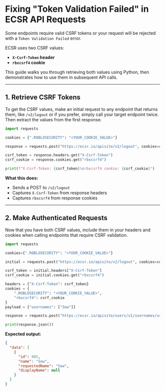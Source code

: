 # Fixing "Token Validation Failed" in ECSR API Requests

Some endpoints require valid CSRF tokens or your request will be rejected with a `Token Validation Failed` error. 

ECSR uses two CSRF values:
- **`X-Csrf-Token` header**
- **`rbxcsrf4` cookie**

This guide walks you through retrieving both values using Python, then demonstrates how to use them in subsequent API calls.

---

## 1. Retrieve CSRF Tokens

To get the CSRF values, make an initial request to any endpoint that returns them, like ``/v2/logout`` or if you prefer, simply call your target endpoint twice. Then extract the values from the first response.

```python
import requests

cookies = {".ROBLOSECURITY": "<YOUR_COOKIE_VALUE>"}

response = requests.post("https://ecsr.io/apisite/v2/logout", cookies=cookies)

csrf_token = response.headers.get("X-Csrf-Token")
csrf_cookie = response.cookies.get("rbxcsrf4")

print(f"X-Csrf-Token: {csrf_token}\nrbxcsrf4 cookie: {csrf_cookie}")
```

**What this does:**
- Sends a POST to `/v2/logout`
- Captures `X-Csrf-Token` from response headers
- Captures `rbxcsrf4` from response cookies

---

## 2. Make Authenticated Requests

Now that you have both CSRF values, include them in your headers and cookies when calling endpoints that require CSRF validation.

```python
import requests

cookies={".ROBLOSECURITY": "<YOUR_COOKIE_VALUE>"}

initial = requests.post("https://ecsr.io/apisite/v2/logout", cookies=cookies)

csrf_token = initial.headers["X-Csrf-Token"]
csrf_cookie = initial.cookies.get("rbxcsrf4")

headers = {"X-Csrf-Token": csrf_token}
cookies = {
    ".ROBLOSECURITY": "<YOUR_COOKIE_VALUE>",
    "rbxcsrf4": csrf_cookie
}
payload = {"usernames": ["Sow"]}

response = requests.post("https://ecsr.io/apisite/users/v1/usernames/users", json=payload, headers=headers, cookies=cookies)

print(response.json())
```

**Expected output:**

```json
{
  "data": [
    {
      "id": 985,
      "name": "Sow",
      "requestedName": "Sow",
      "displayName": null
    }
  ]
}
```

